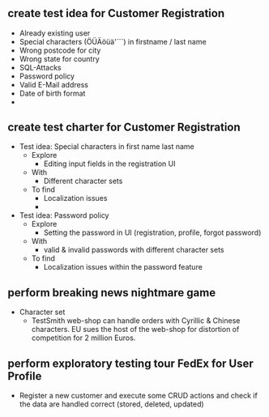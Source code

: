 #
#
#
#

## create test idea for Customer Registration
- Already existing user
- Special characters (ÖÜÄöüä'```) in firstname / last name
- Wrong postcode for city
- Wrong state for country
- SQL-Attacks
- Password policy
- Valid E-Mail address
- Date of birth format
- 
## create test charter for Customer Registration
- Test idea: Special characters in first name last name
  - Explore 
    - Editing input fields in the registration UI
  - With 
    - Different character sets
  - To find
    - Localization issues
    - 
- Test idea: Password policy
  - Explore
      - Setting the password in UI (registration, profile, forgot password)
  - With
      - valid & invalid passwords with different character sets
  - To find
      - Localization issues within the password feature

## perform breaking news nightmare game
- Character set
  - TestSmith web-shop can handle orders with Cyrillic & Chinese characters. EU sues the host of the web-shop for distortion of competition for 2 million Euros.

## perform exploratory testing tour FedEx for User Profile
- Register a new customer and execute some CRUD actions and check if the data are handled correct (stored, deleted, updated)